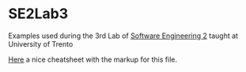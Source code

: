 # SE2Lab3

Examples used during the 3rd Lab of [Software Engineering 2](https://sites.google.com/a/unitn.it/software-engineering-ii---designing-applications-that-matter/)
taught at University of Trento


[Here](https://github.com/adam-p/markdown-here/wiki/Markdown-Cheatsheet) a nice cheatsheet with the markup for this file.

